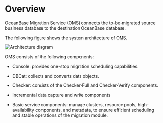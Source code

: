 Overview 
=============================

OceanBase Migration Service (OMS) connects the to-be-migrated source business database to the destination OceanBase database. 

The following figure shows the system architecture of OMS. 

![Architecture diagram](https://help-static-aliyun-doc.aliyuncs.com/assets/img/en-US/3623718461/p244972.png)

OMS consists of the following components:

* Console: provides one-stop migration scheduling capabilities.

  

* DBCat: collects and converts data objects.

  

* Checker: consists of the Checker-Full and Checker-Verify components.

  

* Incremental data capture and write components

  

* Basic service components: manage clusters, resource pools, high-availability components, and metadata, to ensure efficient scheduling and stable operations of the migration module.

  



